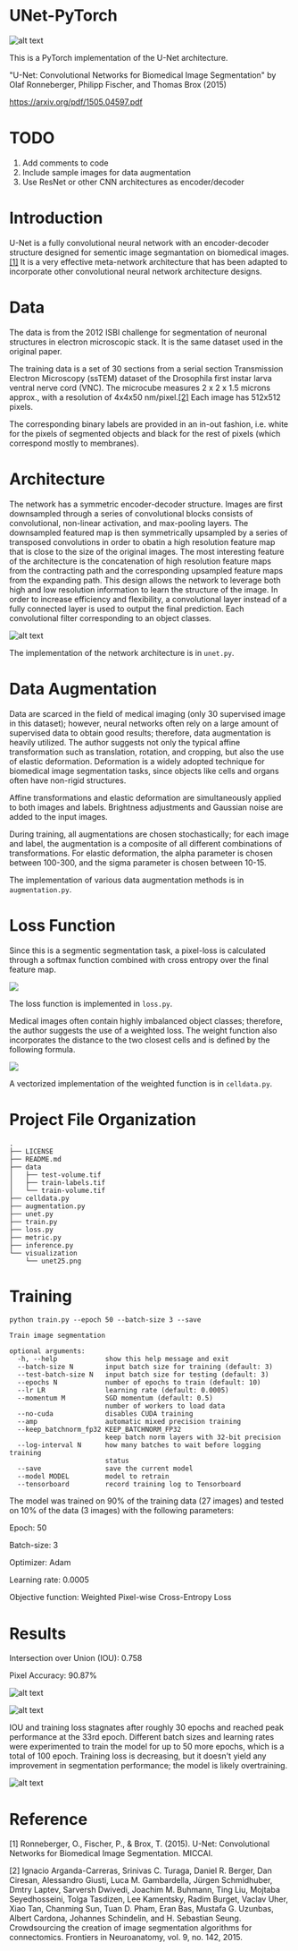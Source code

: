 # UNet-PyTorch

![alt text](https://github.com/hayashimasa/UNet-PyTorch/blob/main/visualization/UNet50.png?raw=true)

This is a PyTorch implementation of the U-Net architecture.

"U-Net: Convolutional Networks for Biomedical Image Segmentation" by Olaf Ronneberger, Philipp Fischer, and Thomas Brox (2015)

https://arxiv.org/pdf/1505.04597.pdf

# TODO
1. Add comments to code
2. Include sample images for data augmentation
3. Use ResNet or other CNN architectures as encoder/decoder

# Introduction

U-Net is a fully convolutional neural network with an encoder-decoder structure designed for sementic image segmantation on biomedical images. [[1]](#1) It is a very effective meta-network architecture that has been adapted to incorporate other convolutional neural network architecture designs.

# Data

The data is from the 2012 ISBI challenge for segmentation of neuronal structures in electron microscopic stack. It is the same dataset used in the original paper.

The training data is a set of 30 sections from a serial section Transmission Electron Microscopy (ssTEM) dataset of the Drosophila first instar larva ventral nerve cord (VNC). The microcube measures 2 x 2 x 1.5 microns approx., with a resolution of 4x4x50 nm/pixel.[[2]](#2) Each image has 512x512 pixels.

The corresponding binary labels are provided in an in-out fashion, i.e. white for the pixels of segmented objects and black for the rest of pixels (which correspond mostly to membranes).

# Architecture

The network has a symmetric encoder-decoder structure. Images are first downsampled through a series of convolutional blocks consists of convolutional, non-linear activation, and max-pooling layers. The downsampled featured map is then symmetrically upsampled by a series of transposed convolutions in order to obatin a high resolution feature map that is close to the size of the original images. The most interesting feature of the architecture is the concatenation of high resolution feature maps from the contracting path and the corresponding upsampled feature maps from the expanding path. This design allows the network to leverage both high and low resolution information to learn the structure of the image. In order to increase efficiency and flexibility, a convolutional layer instead of a fully connected layer is used to output the final prediction. Each convolutional filter corresponding to an object classes.

![alt text](https://github.com/hayashimasa/UNet-PyTorch/blob/main/graphs/unet_architecture.png?raw=true)

The implementation of the network architecture is in `unet.py`.

# Data Augmentation

Data are scarced in the field of medical imaging (only 30 supervised image in this dataset); however, neural networks often rely on a large amount of supervised data to obtain good results; therefore, data augmentation is heavily utilized. The author suggests not only the typical affine transformation such as translation, rotation, and cropping, but also the use of elastic deformation. Deformation is a widely adopted technique for biomedical image segmentation tasks, since objects like cells and organs often have non-rigid structures.

Affine transformations and elastic deformation are simultaneously applied to both images and labels. Brightness adjustments and Gaussian noise are added to the input images.

During training, all augmentations are chosen stochastically; for each image and label, the augmentation is a composite of all different combinations of transformations. For elastic deformation, the alpha parameter is chosen between 100-300, and the sigma parameter is chosen between 10-15.

The implementation of various data augmentation methods is in `augmentation.py`.

# Loss Function

Since this is a segmentic segmentation task, a pixel-loss is calculated through a softmax function combined with cross entropy over the final feature map.

<img src="https://render.githubusercontent.com/render/math?math=\large E = \sum_{x \in \Omega} w(x)log(p_{l(x)}(x))">

The loss function is implemented in `loss.py`.


Medical images often contain highly imbalanced object classes; therefore, the author suggests the use of a weighted loss. The weight function also incorporates the distance to the two closest cells and is defined by the following formula.

<img src="https://render.githubusercontent.com/render/math?math=\large w(x) = w_c(x) %2B w_0 \exp(-\frac{(d_1(x) %2B d_2(x))^2}{2\sigma^2})">

A vectorized implementation of the weighted function is in `celldata.py`.


# Project File Organization
```
.
├── LICENSE
├── README.md
├── data
│   ├── test-volume.tif
│   ├── train-labels.tif
│   └── train-volume.tif
├── celldata.py
├── augmentation.py
├── unet.py
├── train.py
├── loss.py
├── metric.py
├── inference.py
└── visualization
    └── unet25.png
```

# Training
```
python train.py --epoch 50 --batch-size 3 --save

Train image segmentation

optional arguments:
  -h, --help            show this help message and exit
  --batch-size N        input batch size for training (default: 3)
  --test-batch-size N   input batch size for testing (default: 3)
  --epochs N            number of epochs to train (default: 10)
  --lr LR               learning rate (default: 0.0005)
  --momentum M          SGD momentum (default: 0.5)
                        number of workers to load data
  --no-cuda             disables CUDA training
  --amp                 automatic mixed precision training
  --keep_batchnorm_fp32 KEEP_BATCHNORM_FP32
                        keep batch norm layers with 32-bit precision
  --log-interval N      how many batches to wait before logging training
                        status
  --save                save the current model
  --model MODEL         model to retrain
  --tensorboard         record training log to Tensorboard
```

The model was trained on 90% of the training data (27 images) and tested on 10% of the data (3 images) with the following parameters:

Epoch: 50

Batch-size: 3

Optimizer: Adam

Learning rate: 0.0005

Objective function: Weighted Pixel-wise Cross-Entropy Loss

# Results

Intersection over Union (IOU): 0.758

Pixel Accuracy: 90.87%

![alt text](https://github.com/hayashimasa/UNet-PyTorch/blob/main/visualization/IOU.png?raw=true)

![alt text](https://github.com/hayashimasa/UNet-PyTorch/blob/main/visualization/pix_acc.png?raw=true)


IOU and training loss stagnates after roughly 30 epochs and reached peak performance at the 33rd epoch. Different batch sizes and learning rates were experimented to train the model for up to 50 more epochs, which is a total of 100 epoch. Training loss is decreasing, but it doesn't yield any improvement in segmentation performance; the model is likely overtraining.

![alt text](https://github.com/hayashimasa/UNet-PyTorch/blob/main/visualization/loss.png?raw=true)


# Reference

<a id="1">[1]</a>
Ronneberger, O., Fischer, P., & Brox, T. (2015).
U-Net: Convolutional Networks for Biomedical Image Segmentation.
MICCAI.

<a id="1">[2]</a>
Ignacio Arganda-Carreras, Srinivas C. Turaga, Daniel R. Berger, Dan Ciresan, Alessandro Giusti, Luca M. Gambardella, Jürgen Schmidhuber, Dmtry Laptev, Sarversh Dwivedi, Joachim M. Buhmann, Ting Liu, Mojtaba Seyedhosseini, Tolga Tasdizen, Lee Kamentsky, Radim Burget, Vaclav Uher, Xiao Tan, Chanming Sun, Tuan D. Pham, Eran Bas, Mustafa G. Uzunbas, Albert Cardona, Johannes Schindelin, and H. Sebastian Seung.
Crowdsourcing the creation of image segmentation algorithms for connectomics.
Frontiers in Neuroanatomy, vol. 9, no. 142, 2015.
<!-- # Results -->
